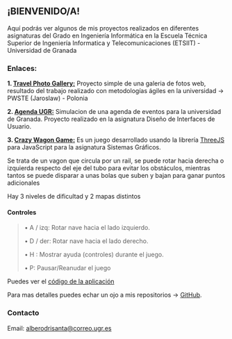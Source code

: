 ## ¡BIENVENIDO/A!
Aquí podrás ver algunos de mis proyectos realizados en diferentes asignaturas del Grado en Ingeniería Informática en la Escuela Técnica Superior de Ingeniería Informatica y Telecomunicaciones (ETSIIT) - Universidad de Granada 

### Enlaces:

**1. [Travel Photo Gallery:](https://albertorsn.github.io/TravelPhotoGallery/index.html)**
Proyecto simple de una galeria de fotos web, resultado del trabajo realizado con metodologías ágiles en la universidad -> PWSTE (Jaroslaw) - Polonia

**2. [Agenda UGR:](https://albertorsn.github.io/DIU)**
Simulacion de una agenda de eventos para la universidad de Granada. Proyecto realizado en la asignatura Diseño de Interfaces de Usuario.

**3. [Crazy Wagon Game:](https://github.com/AlbertoRSN/CrazyWagonGame/blob/master/code/index.html)** Es un juego desarrollado usando la librería [ThreeJS](https://threejs.org/) para JavaScript para la asignatura Sistemas Gráficos.

Se trata de un vagon que circula por un rail, se puede rotar hacia derecha o izquierda respecto del eje del tubo para evitar los obstáculos, mientras tantos se puede disparar a unas bolas que suben y bajan para ganar puntos adicionales

Hay 3 niveles de dificultad y 2 mapas distintos

#### Controles

> • A / izq: Rotar nave hacia el lado izquierdo.
>
> • D / der: Rotar nave hacia el lado derecho.
>
> • H : Mostrar ayuda (controles) durante el juego.
>
> • P: Pausar/Reanudar el juego


Puedes ver el [código de la aplicación](https://github.com/AlbertoRSN/CrazyWagonGame/)


Para mas detalles puedes echar un ojo a mis repositorios -> [GitHub](https://github.com/AlbertoRSN).


### Contacto
Email: [alberodrisanta@correo.ugr.es](alberodrisanta@correo.ugr.es)
